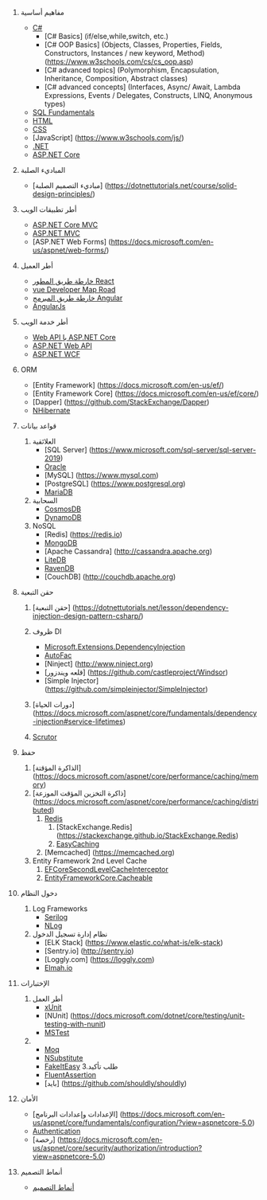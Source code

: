 1. مفاهيم أساسية  
   - [C#](https://docs.microsoft.com/en-us/dotnet/csharp/)
      - [C# Basics] (if/else,while,switch, etc.)
      - [C# OOP Basics] (Objects, Classes, Properties, Fields, Constructors, Instances / new keyword, Method) (https://www.w3schools.com/cs/cs_oop.asp)
      - [C# advanced topics] (Polymorphism, Encapsulation, Inheritance, Composition, Abstract classes)
      - [C# advanced concepts] (Interfaces, Async/ Await, Lambda Expressions, Events / Delegates, Constructs, LINQ, Anonymous types)
   - [SQL Fundamentals](https://www.w3schools.com/sql/)
   - [HTML](https://www.w3schools.com/html/)
   - [CSS](https://www.w3schools.com/css/)
   - [JavaScript] (https://www.w3schools.com/js/)
   - [.NET](https://docs.microsoft.com/en-us/documentation/)
   - [ASP.NET Core](https://docs.microsoft.com/en-us/aspnet/core/?view=aspnetcore-5.0)

  

3. المباديء الصلبة

    - [مباديء التصميم الصلبة] (https://dotnettutorials.net/course/solid-design-principles/)

5. أطر تطبيقات الويب

    - [ASP.NET Core MVC](https://docs.microsoft.com/en-us/aspnet/core/mvc/overview?view=aspnetcore-5.0)
    - [ASP.NET MVC](https://docs.microsoft.com/en-us/aspnet/mvc/)
    - [ASP.NET Web Forms] (https://docs.microsoft.com/en-us/aspnet/web-forms/)

7. أطر العميل

    - [خارطة طريق المطور React](https://github.com/saifaustcse/react-developer-roadmap)
    - [vue Developer Map Road](https://github.com/saifaustcse/vue-developer-roadmap)
    - [خارطة طريق المبرمج Angular](https://github.com/saifaustcse/angular-developer-roadmap)
    - [AngularJs](https://angularjs.org/)

8. أطر خدمة الويب
    - [Web API با ASP.NET Core](https://docs.microsoft.com/en-us/aspnet/core/tutorials/first-web-api?view=aspnetcore-5.0&tabs=visual-studio)
    - [ASP.NET Web API](https://docs.microsoft.com/en-us/aspnet/web-api/)
    - [ASP.NET WCF](https://docs.microsoft.com/en-us/dotnet/framework/wcf/getting-started-tutorial)

   



11. ORM

    - [Entity Framework] (https://docs.microsoft.com/en-us/ef/)
    - [Entity Framework Core] (https://docs.microsoft.com/en-us/ef/core/)
    - [Dapper] (https://github.com/StackExchange/Dapper)
    - [NHibernate](https://github.com/nhibernate/nhibernate-core)

12. قواعد بيانات

    1. العلائقية
        - [SQL Server] (https://www.microsoft.com/sql-server/sql-server-2019)
        - [Oracle](https://www.oracle.com/database/technologies/oracle-database-software-downloads.html)
        - [MySQL] (https://www.mysql.com)
        - [PostgreSQL] (https://www.postgresql.org)
        - [MariaDB](https://mariadb.org)
    2. السحابية
        - [CosmosDB](https://docs.microsoft.com/azure/cosmos-db)
        - [DynamoDB](https://aws.amazon.com/dynamodb)
    3. NoSQL
        - [Redis] (https://redis.io)
        - [MongoDB](https://docs.microsoft.com/aspnet/core/tutorials/first-mongo-app)
        - [Apache Cassandra] (http://cassandra.apache.org)
        - [LiteDB](https://github.com/mbdavid/LiteDB)
        - [RavenDB](https://github.com/ravendb/ravendb)
        - [CouchDB] (http://couchdb.apache.org)

13. حقن التبعية

    1. [حقن التبعية] (https://dotnettutorials.net/lesson/dependency-injection-design-pattern-csharp/)

    2. ظروف DI

        - [Microsoft.Extensions.DependencyInjection](https://docs.microsoft.com/aspnet/core/fundamentals/dependency-injection)
        - [AutoFac](https://autofaccn.readthedocs.io/en/latest/integration/aspnetcore.html)
        - [Ninject] (http://www.ninject.org)
        - [قلعه ویندزور] (https://github.com/castleproject/Windsor)
        - [Simple Injector] (https://github.com/simpleinjector/SimpleInjector)

    3. [دورات الحياة] (https://docs.microsoft.com/aspnet/core/fundamentals/dependency-injection#service-lifetimes)
    4. [Scrutor](https://github.com/khellang/Scrutor)

14. حفظ

    1. [الذاكرة المؤقتة] (https://docs.microsoft.com/aspnet/core/performance/caching/memory)
    2. [ذاكرة التخزين المؤقت الموزعة] (https://docs.microsoft.com/aspnet/core/performance/caching/distributed)
        1. [Redis](https://redis.io/)
            1. [StackExchange.Redis] (https://stackexchange.github.io/StackExchange.Redis)
            2. [EasyCaching](https://github.com/dotnetcore/EasyCaching)
        2. [Memcached] (https://memcached.org)
    3. Entity Framework 2nd Level Cache
        1. [EFCoreSecondLevelCacheInterceptor](https://github.com/VahidN/EFCoreSecondLevelCacheInterceptor)
        2. [EntityFrameworkCore.Cacheable](https://github.com/SteffenMangold/EntityFrameworkCore.Cacheable)

15. دخول النظام
    1. Log Frameworks
        - [Serilog](https://github.com/serilog/serilog)
        - [NLog](https://github.com/NLog/NLog)
    2. نظام إدارة تسجيل الدخول
        - [ELK Stack] (https://www.elastic.co/what-is/elk-stack)
        - [Sentry.io] (http://sentry.io)
        - [Loggly.com] (https://loggly.com)
        - [Elmah.io](http://elmah.io)

16. الإختبارات

    1. أطر العمل
        - [xUnit](https://docs.microsoft.com/dotnet/core/testing/unit-testing-with-dotnet-test)
        - [NUnit] (https://docs.microsoft.com/dotnet/core/testing/unit-testing-with-nunit)
        - [MSTest](https://docs.microsoft.com/dotnet/core/testing/unit-testing-with-mstest)
    2. 
        - [Moq](https://github.com/moq/moq4)
        - [NSubstitute](https://github.com/nsubstitute/NSubstitute)
        - [FakeItEasy](https://github.com/FakeItEasy/FakeItEasy)
    3.طلب تأكيد
        - [FluentAssertion](https://github.com/fluentassertions/fluentassertions)
        - [باید] (https://github.com/shouldly/shouldly)

17. الأمان

    - [الإعدادات وإعدادات البرنامج] (https://docs.microsoft.com/en-us/aspnet/core/fundamentals/configuration/?view=aspnetcore-5.0)
    - [Authentication](https://docs.microsoft.com/en-us/aspnet/core/security/authentication/?view=aspnetcore-5.0)
    - [رخصة] (https://docs.microsoft.com/en-us/aspnet/core/security/authorization/introduction?view=aspnetcore-5.0)

18. أنماط التصميم

    - [أنماط التصميم](https://dotnettutorials.net/course/dot-net-design-patterns/)

## 
## 
